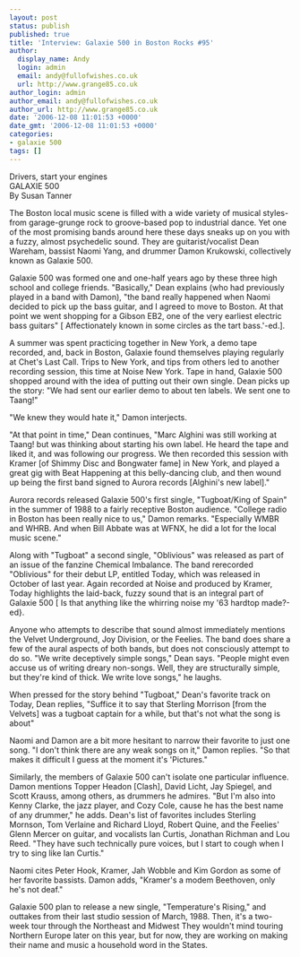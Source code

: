 ```yaml
---
layout: post
status: publish
published: true
title: 'Interview: Galaxie 500 in Boston Rocks #95'
author:
  display_name: Andy
  login: admin
  email: andy@fullofwishes.co.uk
  url: http://www.grange85.co.uk
author_login: admin
author_email: andy@fullofwishes.co.uk
author_url: http://www.grange85.co.uk
date: '2006-12-08 11:01:53 +0000'
date_gmt: '2006-12-08 11:01:53 +0000'
categories:
- galaxie 500
tags: []
---
```

<p>Drivers, start your engines<br/>GALAXIE 500<br/>By Susan Tanner</p>
<p>The Boston local music scene is filled with a wide variety of musical styles- from garage-grunge rock to groove-based pop to industrial dance. Yet one of the most promising bands around here these days sneaks up on you with a fuzzy, almost psychedelic sound. They are guitarist/vocalist Dean Wareham, bassist Naomi Yang, and drummer Damon Krukowski, collectively known as Galaxie 500.</p>
<p>Galaxie 500 was formed one and one-half years ago by these three high school and college friends. &quot;Basically,&quot; Dean explains (who had previously played in a band with Damon), &quot;the band really happened when Naomi decided to pick up the bass guitar, and I agreed to move to Boston. At that point we went shopping for a Gibson EB2, one of the very earliest electric bass guitars&quot; [ Affectionately known in some circles as the tart bass.'-ed.].</p>
<p>A summer was spent practicing together in New York, a demo tape recorded, and, back in Boston, Galaxie found themselves playing regularly at Chet's Last Call. Trips to New York, and tips from others led to another recording session, this time at Noise New York. Tape in hand, Galaxie 500 shopped around with the idea of putting out their own single. Dean picks up the story: &quot;We had sent our earlier demo to about ten labels. We sent one to Taang!&quot;</p>
<p>&quot;We knew they would hate it,&quot; Damon interjects.</p>
<p>&quot;At that point in time,&quot; Dean continues, &quot;Marc Alghini was still working at Taang! but was thinking about starting his own label. He heard the tape and liked it, and was following our progress. We then recorded this session with Kramer [of Shimmy Disc and Bongwater fame] in New York, and played a great gig with Beat Happening at this belly-dancing club, and then wound up being the first band signed to Aurora records [Alghini's new label].&quot;</p>
<p>Aurora records released Galaxie 500's first single, &quot;Tugboat/King of Spain&quot; in the summer of 1988 to a fairly receptive Boston audience. &quot;College radio in Boston has been really nice to us,&quot; Damon remarks. &quot;Especially WMBR and WHRB. And when Bill Abbate was at WFNX, he did a lot for the local music scene.&quot;</p>
<p>Along with &quot;Tugboat&quot; a second single, &quot;Oblivious&quot; was released as part of an issue of the fanzine Chemical Imbalance. The band rerecorded &quot;Oblivious&quot; for their debut LP, entitled Today, which was released in October of last year. Again recorded at Noise and produced by Kramer, Today highlights the laid-back, fuzzy sound that is an integral part of Galaxie 500 [ Is that anything like the whirring noise my '63 hardtop made?-ed}.</p>
<p>Anyone who attempts to describe that sound almost immediately mentions the Velvet Underground, Joy Division, or the Feelies. The band does share a few of the aural aspects of both bands, but does not consciously attempt to do so. &quot;We write deceptively simple songs,&quot; Dean says. &quot;People might even accuse us of writing dreary non-songs. Well, they are structurally simple, but they're kind of thick. We write love songs,&quot; he laughs.</p>
<p>When pressed for the story behind &quot;Tugboat,&quot; Dean's favorite track on Today, Dean replies, &quot;Suffice it to say that Sterling Morrison [from the Velvets] was a tugboat captain for a while, but that's not what the song is about&quot;</p>
<p>Naomi and Damon are a bit more hesitant to narrow their favorite to just one song. &quot;I don't think there are any weak songs on it,&quot; Damon replies. &quot;So that makes it difficult I guess at the moment it's 'Pictures.&quot;</p>
<p>Similarly, the members of Galaxie 500 can't isolate one particular influence. Damon mentions Topper Headon [Clash], David Licht, Jay Spiegel, and Scott Krauss, among others, as drummers he admires. &quot;But I'm also into Kenny Clarke, the jazz player, and Cozy Cole, cause he has the best name of any drummer,&quot; he adds. Dean's list of favorites includes Sterling Mornson, Tom Verlaine and Richard Lloyd, Robert Quine, and the Feelies' Glenn Mercer on guitar, and vocalists Ian Curtis, Jonathan Richman and Lou Reed. &quot;They have such technically pure voices, but I start to cough when I try to sing like Ian Curtis.&quot;</p>
<p>Naomi cites Peter Hook, Kramer, Jah Wobble and Kim Gordon as some of her favorite bassists. Damon adds, &quot;Kramer's a modem Beethoven, only he's not deaf.&quot;</p>
<p>Galaxie 500 plan to release a new single, &quot;Temperature's Rising,&quot; and outtakes from their last studio session of March, 1988. Then, it's a two-week tour through the Northeast and Midwest They wouldn't mind touring Northern Europe later on this year, but for now, they are working on making their name and music a household word in the States.</p>

